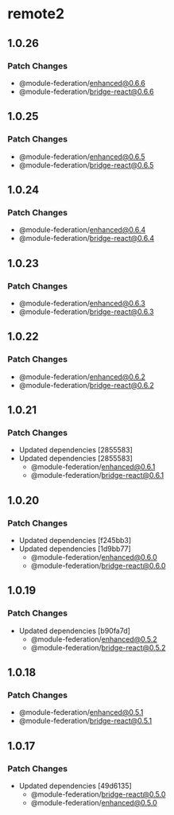 # remote2

## 1.0.26

### Patch Changes

- @module-federation/enhanced@0.6.6
- @module-federation/bridge-react@0.6.6

## 1.0.25

### Patch Changes

- @module-federation/enhanced@0.6.5
- @module-federation/bridge-react@0.6.5

## 1.0.24

### Patch Changes

- @module-federation/enhanced@0.6.4
- @module-federation/bridge-react@0.6.4

## 1.0.23

### Patch Changes

- @module-federation/enhanced@0.6.3
- @module-federation/bridge-react@0.6.3

## 1.0.22

### Patch Changes

- @module-federation/enhanced@0.6.2
- @module-federation/bridge-react@0.6.2

## 1.0.21

### Patch Changes

- Updated dependencies [2855583]
- Updated dependencies [2855583]
  - @module-federation/enhanced@0.6.1
  - @module-federation/bridge-react@0.6.1

## 1.0.20

### Patch Changes

- Updated dependencies [f245bb3]
- Updated dependencies [1d9bb77]
  - @module-federation/enhanced@0.6.0
  - @module-federation/bridge-react@0.6.0

## 1.0.19

### Patch Changes

- Updated dependencies [b90fa7d]
  - @module-federation/enhanced@0.5.2
  - @module-federation/bridge-react@0.5.2

## 1.0.18

### Patch Changes

- @module-federation/enhanced@0.5.1
- @module-federation/bridge-react@0.5.1

## 1.0.17

### Patch Changes

- Updated dependencies [49d6135]
  - @module-federation/bridge-react@0.5.0
  - @module-federation/enhanced@0.5.0
